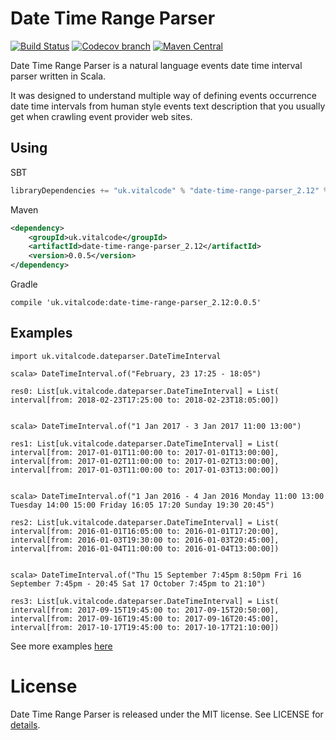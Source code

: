 # Date Time Range Parser

[![Build Status](https://travis-ci.org/vitalcode/date-time-range-parser.svg?branch=master)](https://travis-ci.org/vitalcode/date-time-range-parser?branch=master)
[![Codecov branch](https://img.shields.io/codecov/c/github/vitalcode/date-time-range-parser/master.svg)](http://codecov.io/github/vitalcode/date-time-range-parser?branch=master)
[![Maven Central](https://img.shields.io/maven-central/v/uk.vitalcode/date-time-range-parser_2.12.svg)](https://maven-badges.herokuapp.com/maven-central/uk.vitalcode/date-time-range-parser_2.12)

Date Time Range Parser is a natural language events date time interval parser written in Scala.

It was designed to understand multiple way of defining events occurrence date time intervals from human style events text description that you usually get when crawling event provider web sites.

## Using

SBT
```scala
libraryDependencies += "uk.vitalcode" % "date-time-range-parser_2.12" % "0.0.5"
```

Maven
```xml
<dependency>
    <groupId>uk.vitalcode</groupId>
    <artifactId>date-time-range-parser_2.12</artifactId>
    <version>0.0.5</version>
</dependency>
```

Gradle
```
compile 'uk.vitalcode:date-time-range-parser_2.12:0.0.5'
```

## Examples

    import uk.vitalcode.dateparser.DateTimeInterval

    scala> DateTimeInterval.of("February, 23 17:25 - 18:05")

    res0: List[uk.vitalcode.dateparser.DateTimeInterval] = List(
    interval[from: 2018-02-23T17:25:00 to: 2018-02-23T18:05:00])


    scala> DateTimeInterval.of("1 Jan 2017 - 3 Jan 2017 11:00 13:00")

    res1: List[uk.vitalcode.dateparser.DateTimeInterval] = List(
    interval[from: 2017-01-01T11:00:00 to: 2017-01-01T13:00:00],
    interval[from: 2017-01-02T11:00:00 to: 2017-01-02T13:00:00],
    interval[from: 2017-01-03T11:00:00 to: 2017-01-03T13:00:00])


    scala> DateTimeInterval.of("1 Jan 2016 - 4 Jan 2016 Monday 11:00 13:00 Tuesday 14:00 15:00 Friday 16:05 17:20 Sunday 19:30 20:45")

    res2: List[uk.vitalcode.dateparser.DateTimeInterval] = List(
    interval[from: 2016-01-01T16:05:00 to: 2016-01-01T17:20:00],
    interval[from: 2016-01-03T19:30:00 to: 2016-01-03T20:45:00],
    interval[from: 2016-01-04T11:00:00 to: 2016-01-04T13:00:00])


    scala> DateTimeInterval.of("Thu 15 September 7:45pm 8:50pm Fri 16 September 7:45pm - 20:45 Sat 17 October 7:45pm to 21:10")

    res3: List[uk.vitalcode.dateparser.DateTimeInterval] = List(
    interval[from: 2017-09-15T19:45:00 to: 2017-09-15T20:50:00],
    interval[from: 2017-09-16T19:45:00 to: 2017-09-16T20:45:00],
    interval[from: 2017-10-17T19:45:00 to: 2017-10-17T21:10:00])

  See more examples [here](https://github.com/vitalcode/date-time-range-parser/blob/master/src/test/scala/uk/vitalcode/dateparser/Examples.scala)

# License

Date Time Range Parser is released under the MIT license. See LICENSE for [details](https://github.com/vitalcode/date-time-range-parser/blob/master/LICENSE).